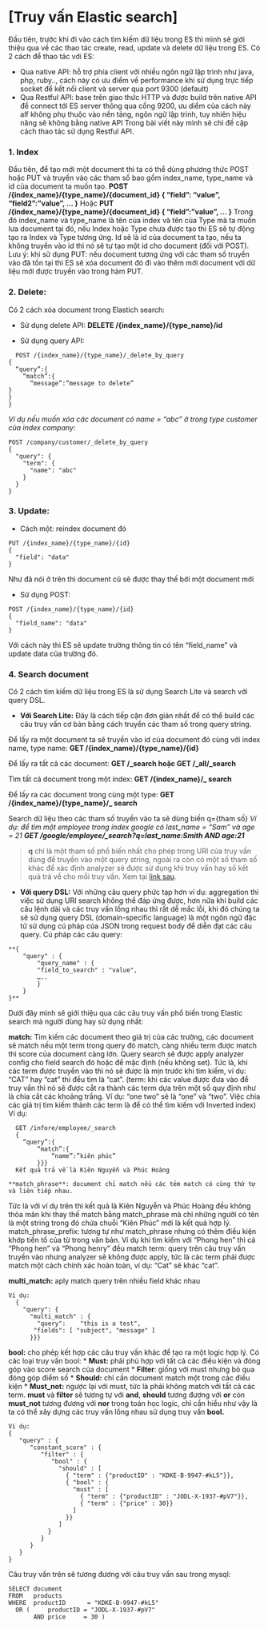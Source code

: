<!-- TITLE: Facebookphonematching -->
<!-- SUBTITLE: A quick summary of Facebookphonematching -->

# [Truy vấn Elastic search] 
Đầu tiên, trước khi đi vào cách tìm kiếm dữ liệu trong ES thì mình sẽ giới thiệu qua về các thao tác create, read, update và delete dữ liệu trong ES. Có 2 cách để thao tác với ES:
* Qua native API: hỗ trợ phía client với nhiều ngôn ngữ lập trình như java, php, ruby.., cách này có ưu điểm về performance khi sử dụng trực tiếp socket để kết nối client và server qua port 9300 (default)
* Qua Restful API: base trên giao thức HTTP và được build trên native API để connect tới ES server thông qua cổng 9200, ưu diểm của cách này alf không phụ thuộc vào nền tảng, ngôn ngữ lập trình, tuy nhiên hiệu năng sẽ không bằng native API
Trong bài viết này mình sẽ chỉ đề cập cách thao tác sử dụng Restful API.


### 1.  Index
Đầu tiên, để tạo mới một document thì ta có thể dùng phương thức POST hoặc PUT và truyền vào các tham số bao gồm index_name, type_name và id của document ta muốn tạo.
**POST /{index_name}/{type_name}/{document_id}
{
  “field”: “value”,
  “field2”:”value”,
  …
}**
Hoặc 
**PUT /{index_name}/{type_name}/{document_id}
{
  “field”:”value”,
  …
}**
Trong đó index_name và type_name là tên của index và tên của Type mà ta muốn lưa document tại đó, nếu Index hoặc Type chưa được tạo thì ES sẽ tự động tạo ra Index và Type tương ứng. Id sẽ là id của document ta tạo, nếu ta không truyền vào id thì nó sẽ tự tạo một id cho document (đối với POST).
Lưu ý: khi sử dụng PUT: nếu document tương ứng với các tham số truyền vào đã tồn tại thì ES sẽ xóa document đó đi vào thêm mới document với dữ liệu mới được truyền vào trong hàm PUT. 

### 2.  Delete:
Có 2 cách xóa document trong Elastich search:

* Sử dụng delete API:
  **DELETE /{index_name}/{type_name}/id**
  
* Sử dụng query API:
```
  POST /{index_name}/{type_name}/_delete_by_query
{
  “query”:{
    “match”:{
      “message”:”message to delete”
}
}
}
```
*Ví dụ nếu muốn xóa các document có name = “abc” ở trong type customer của index company:*
```
POST /company/customer/_delete_by_query
{
  "query": { 
    "term": {
      "name": "abc"
    }
  }
}
```


### 3.  Update:
* Cách một: reindex document đó

```
PUT /{index_name}/{type_name}/{id}
{
  "field": "data"
}
```
Như đã nói ở trên thì document cũ sẽ được thay thế bởi một document mới

* Sử dụng POST:

```
POST /{index_name}/{type_name}/{id}
{
  "field_name": "data"
}
```
Với cách này thì ES sẽ update trường thông tin có tên “field_name” và update data của trường đó.

### 4.  Search document
Có 2 cách tìm kiếm dữ liệu trong ES là sử dụng Search Lite và search với query DSL.

* **Với Search Lite:**
Đây là cách tiếp cận đơn giản nhất để có thể build các câu truy vấn cơ bản bằng cách truyền các tham số trong query string.

Để lấy ra một document ta sẽ truyền vào id của document đó cùng với index name, type name:
**GET /{index_name}/{type_name}/{id}**

Để lấy ra tất cả các document:
  **GET /_search hoặc GET /_all/_search**
  
Tìm tất cả document trong một index: 
  **GET /{index_name}/_ search**
  
Để lấy ra các document trong cùng một type:
  **GET /{index_name}/{type_name}/_ search**
  
Search dữ liệu theo các tham số truyền vào ta sẽ dùng biến q={tham số}
*Ví dụ: để tìm một employee trong index google có last_name = “Sam” và age = 21
  **GET /google/employee/_search?q=last_name:Smith AND age:21***

>**q**  chỉ là một tham số phổ biến nhất cho phép trong URI của truy vấn dùng để truyền vào một query string, ngoài ra còn có một số tham số  khác để xác định analyzer sẽ được sử dụng khi truy vấn hay số kết quả trả về cho mỗi truy vấn. Xem tại [link sau](https://www.elastic.co/guide/en/elasticsearch/reference/current/search-uri-request.html).

* **Với query DSL:**
Với những câu query phức tạp hơn ví dụ: aggregation thì việc sử dụng URI search không thể đáp ứng được, hơn nữa khi build các câu lệnh dài và các truy vấn lồng nhau thì rất dễ mắc lỗi, khi đó chúng ta sẽ sử dụng query DSL (domain-specific language) là một ngôn ngữ đặc tử sử dụng cú pháp của JSON trong request body để diễn đạt các câu query.
Cú pháp các câu query:
```
**{
    "query" : {
        "query_name" : {
        "field_to_search" : "value",
        …..
        }
    }
}**
```
Dưới đây mình sẽ giới thiệu qua các câu truy vấn phổ biến trong Elastic search mà người dùng hay sử dụng nhất:

**match:** Tìm kiếm các document theo giá trị của các trường, các document sẽ match nếu một term trong query đó match, càng nhiều term được match thì score của document càng lớn. Query search sẽ được apply analyzer config cho field search đó hoặc để mặc định (nếu không set). Tức là, khi các term được truyền vào thì nó sẽ được là mịn trước khi tìm kiếm, ví dụ: “CAT” hay “cat” thì đều tìm là “cat”.
(term: khi các value được đưa vào để truy vấn thì nó sẽ được cắt ra thành các term dựa trên một số quy định như là chia cắt các khoảng trắng. Ví dụ: “one two” sẽ là “one” và “two”. Việc chia các giá trị tìm kiếm thành các term là để có thể tìm kiếm với Inverted index)
Ví dụ: 
```
  GET /infore/employee/_search
  {
    “query”:{
        “match”:{
            “name”:”kiên phúc”
        }}}
  Kết quả trả về là Kiên Nguyễn và Phúc Hoàng
```
    **match_phrase**: document chỉ match nếu các tẻm match có cùng thứ tự và liên tiếp nhau.
  Tức là với ví dụ trên thì kết quả là Kiên Nguyễn và Phúc Hoàng đều không thỏa mãn khi thay thế match bằng match_phrase mà chỉ những người có tên là một string trong đó chứa chuỗi “Kiên Phúc” mới là kết quả hợp lý.
  match_phrase_prefix: tương tự như match_phrase nhưng có thêm điều kiện khớp tiền tố của từ trong văn bản. 
  Ví dụ khi tìm kiếm với “Phong hen” thì cả “Phong hen” và “Phong henry” đều match
  term: query trên câu truy vấn truyền vào nhưng analyzer sẽ không được apply, tức là các term phải được match một cách chính xác hoàn toàn, ví dụ:  “Cat” sẽ khác “cat”.
  
  **multi_match:** aply match query trên nhiều field khác nhau
  
    Ví dụ: 
      {
        "query": {
          "multi_match" : {
            "query":    "this is a test", 
           "fields": [ "subject", "message" ] 
          }}}
        

  **bool:** cho phép kết hợp các câu truy vấn khác để tạo ra một logic hợp lý. Có các loại truy vấn bool:
    *  **Must:** phải phù hợp với tất cả các điều kiện và đóng góp vào score search của document 
    * **Filter**: giống với must nhưng bỏ qua đóng góp điểm số
    * **Should:** chỉ cần document match một trong các điều kiện
    * **Must_not:** ngược lại với must, tức là phải không match với tất cả các term.
    **must** và **filter** sẽ tương tự với **and**, **should** tương đương với **or** còn **must_not** tương đương với **nor** trong toán học logic, chỉ cần hiểu như vậy là ta có thể xây dựng các truy vấn lồng nhau sử dụng truy vấn **bool.** 
```
Ví dụ:
{
   "query" : {
      "constant_score" : {
         "filter" : {
            "bool" : {
              "should" : [
                { "term" : {"productID" : "KDKE-B-9947-#kL5"}}, 
                { "bool" : { 
                  "must" : [
                    { "term" : {"productID" : "JODL-X-1937-#pV7"}}, 
                    { "term" : {"price" : 30}} 
                  ]
                }}
              ]
           }
         }
      }
   }
}
```
Câu truy vấn trên sẽ tương đương với câu truy vấn sau trong mysql:
```
SELECT document
FROM   products
WHERE  productID      = "KDKE-B-9947-#kL5"
  OR (     productID = "JODL-X-1937-#pV7"
       AND price     = 30 )
